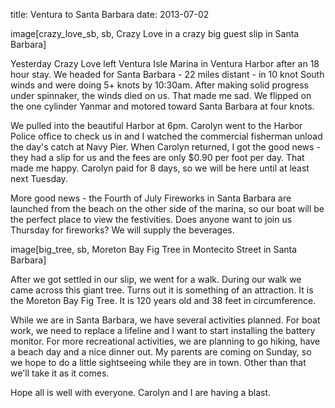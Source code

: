 title: Ventura to Santa Barbara
date: 2013-07-02

image[crazy_love_sb, sb, Crazy Love in a crazy big guest slip in Santa Barbara]

Yesterday Crazy Love left Ventura Isle Marina in Ventura Harbor after an 18
hour stay.   We headed for Santa Barbara - 22 miles distant - in 10 knot South
winds and were doing 5+ knots by 10:30am.  After making solid progress under
spinnaker, the winds died on us.  That made me sad.  We flipped on the one
cylinder Yanmar and motored toward Santa Barbara at four knots.

We pulled into the beautiful Harbor at 6pm.  Carolyn went to the Harbor Police
office to check us in and I watched the commercial fisherman unload the day's
catch at Navy Pier.  When Carolyn returned, I got the good news - they had
a slip for us and the fees are only $0.90 per foot per day.  That made me happy.
Carolyn paid for 8 days, so we will be here until at least next Tuesday.

More good news - the Fourth of July Fireworks in Santa Barbara are launched
from the beach on the other side of the marina, so our boat will be the perfect
place to view the festivities.  Does anyone want to join us Thursday for
fireworks?  We will supply the beverages.

image[big_tree, sb, Moreton Bay Fig Tree in Montecito Street in Santa Barbara]

After we got settled in our slip, we went for a walk.  During our walk we came 
across this giant tree.  Turns out it is something of an attraction.  It is
the Moreton Bay Fig Tree.  It is 120 years old and 38 feet in circumference.

While we are in Santa Barbara, we have several activities planned.  For boat
work, we need to replace a lifeline and I want to start installing the battery
monitor.  For more recreational activities, we are planning to go hiking, have
a beach day and a nice dinner out.  My parents are coming on Sunday, so we hope
to do a little sightseeing while they are in town. Other than that we'll take
it as it comes.

Hope all is well with everyone.  Carolyn and I are having a blast.
